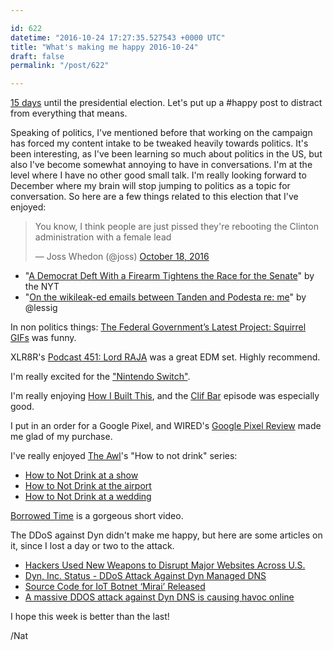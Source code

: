 ```yaml
---

id: 622
datetime: "2016-10-24 17:27:35.527543 +0000 UTC"
title: "What's making me happy 2016-10-24"
draft: false
permalink: "/post/622"

---
```


[15 days](http://natwelch.com/2016/countdown/) until the presidential election. Let's put up a #happy post to distract from everything that means.


Speaking of politics, I've mentioned before that working on the campaign has forced my content intake to be tweaked heavily towards politics. It's been interesting, as I've been learning so much about politics in the US, but also I've become somewhat annoying to have in conversations. I'm at the level where I have no other good small talk. I'm really looking forward to December where my brain will stop jumping to politics as a topic for conversation. So here are a few things related to this election that I've enjoyed:

<blockquote class="twitter-tweet" data-lang="en"><p lang="en" dir="ltr">You know, I think people are just pissed they&#39;re rebooting the Clinton administration with a female lead</p>&mdash; Joss Whedon (@joss) <a href="https://twitter.com/joss/status/788173193164886016">October 18, 2016</a></blockquote>
<script async src="//platform.twitter.com/widgets.js" charset="utf-8"></script>

 - "[A Democrat Deft With a Firearm Tightens the Race for the Senate](http://nyti.ms/2exiUvB)" by the NYT
 - "[On the wikileak-ed emails between Tanden and Podesta re: me](http://lessig.tumblr.com/post/151983995587/on-the-wikileak-ed-emails-between-tanden-and)" by @lessig

In non politics things: [The Federal Government’s Latest Project: Squirrel GIFs](http://www.nytimes.com/2016/10/19/arts/design/watch-gifs-bring-history-to-life-patriotic-squirrel-included.html) was funny.

XLR8R's [Podcast 451: Lord RAJA](http://pca.st/XnVl) was a great EDM set. Highly recommend.

I'm really excited for the ["Nintendo Switch"](https://writing.natwelch.com/post/621).

I'm really enjoying [How I Built This](http://www.npr.org/podcasts/510313/how-i-built-this), and the [Clif Bar](http://pca.st/XSRW) episode was especially good.

I put in an order for a Google Pixel, and WIRED's [Google Pixel Review](https://www.wired.com/2016/10/review-google-pixel/?mbid=social_fb) made me glad of my purchase.

I've really enjoyed [The Awl](https://theawl.com/)'s "How to not drink" series: 

 - [How to Not Drink at a show](https://theawl.com/how-to-not-drink-at-a-show-cfb491d66f41#.v9lnuzg3h)
 - [How to Not Drink at the airport](https://theawl.com/how-to-not-drink-at-the-airport-ab62a15658c7#.3dcpdbsw9)
 - [How to Not Drink at a wedding](https://theawl.com/how-to-not-drink-at-a-wedding-f28afae1c7da)

[Borrowed Time](https://vimeo.com/187257744) is a gorgeous short video.



The DDoS against Dyn didn't make me happy, but here are some articles on it, since I lost a day or two to the attack.

 - [Hackers Used New Weapons to Disrupt Major Websites Across U.S.](http://nyti.ms/2ep3v2m)
 - [Dyn, Inc. Status - DDoS Attack Against Dyn Managed DNS](https://www.dynstatus.com/incidents/nlr4yrr162t8)
 - [Source Code for IoT Botnet ‘Mirai’ Released](https://krebsonsecurity.com/2016/10/source-code-for-iot-botnet-mirai-released/)
 - [A massive DDOS attack against Dyn DNS is causing havoc online](http://thenextweb.com/insider/2016/10/21/massive-ddos-attack-dyn-dns-causing-havoc-online/)

I hope this week is better than the last!

/Nat
